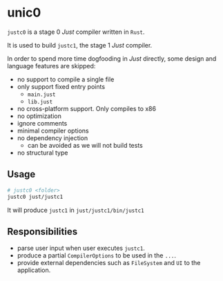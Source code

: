 # unic0

`justc0` is a stage 0 *Just* compiler written in `Rust`.

It is used to build `justc1`, the stage 1 *Just* compiler.

In order to spend more time dogfooding in *Just* directly,
some design and language features are skipped:

- no support to compile a single file
- only support fixed entry points
  - `main.just`
  - `lib.just`
- no cross-platform support. Only compiles to x86
- no optimization
- ignore comments
- minimal compiler options
- no dependency injection
  - can be avoided as we will not build tests
- no structural type

## Usage

```sh
# justc0 <folder>
justc0 just/justc1
```

It will produce `justc1` in `just/justc1/bin/justc1`

## Responsibilities

- parse user input when user executes `justc1`.
- produce a partial `CompilerOptions` to be used in the `...`.
- provide external dependencies such as `FileSystem` and `UI` to the application.
